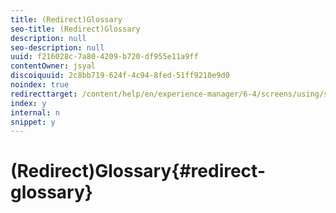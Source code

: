```yaml
---
title: (Redirect)Glossary
seo-title: (Redirect)Glossary
description: null
seo-description: null
uuid: f216028c-7a80-4209-b720-df955e11a9ff
contentOwner: jsyal
discoiquuid: 2c8bb719-624f-4c94-8fed-51ff9210e9d0
noindex: true
redirecttarget: /content/help/en/experience-manager/6-4/screens/using/screens-glossary
index: y
internal: n
snippet: y
---
```


# (Redirect)Glossary{#redirect-glossary}

